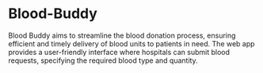 # Blood-Buddy

Blood Buddy aims to streamline the blood donation process, ensuring efficient and timely delivery of blood units to patients in need. The web app provides a user-friendly interface where hospitals can submit blood requests, specifying the required blood type and quantity.
